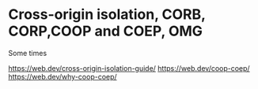 # Cross-origin isolation, CORB, CORP,COOP and COEP, OMG

Some times

<https://web.dev/cross-origin-isolation-guide/>
<https://web.dev/coop-coep/>
<https://web.dev/why-coop-coep/>
